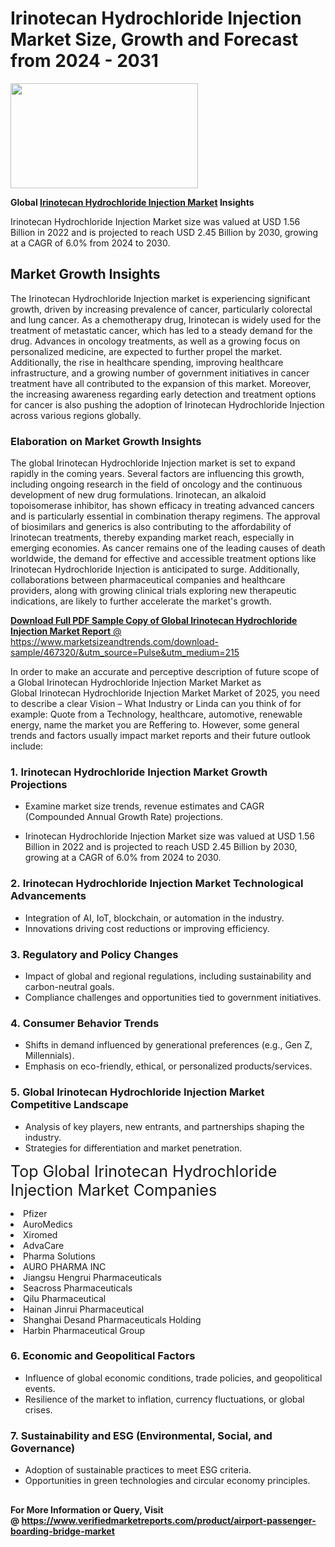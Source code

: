 <H1>Irinotecan Hydrochloride Injection Market Size, Growth and Forecast from 2024 - 2031</H1><img class="aligncenter size-medium wp-image-584254" src="https://thirdeyenews.in/wp-content/uploads/2024/09/Global-Market-Research-300x168.jpeg" alt="" width="300" height="168" /><p><strong>Global&nbsp;<a href="https://www.marketsizeandtrends.com/download-sample/467320/&amp;utm_source=Pulse&amp;utm_medium=215">Irinotecan Hydrochloride Injection Market</a> Insights</strong></p><p>Irinotecan Hydrochloride Injection Market size was valued at USD 1.56 Billion in 2022 and is projected to reach USD 2.45 Billion by 2030, growing at a CAGR of 6.0% from 2024 to 2030.</p><p><h2>Market Growth Insights</h2> <p>The Irinotecan Hydrochloride Injection market is experiencing significant growth, driven by increasing prevalence of cancer, particularly colorectal and lung cancer. As a chemotherapy drug, Irinotecan is widely used for the treatment of metastatic cancer, which has led to a steady demand for the drug. Advances in oncology treatments, as well as a growing focus on personalized medicine, are expected to further propel the market. Additionally, the rise in healthcare spending, improving healthcare infrastructure, and a growing number of government initiatives in cancer treatment have all contributed to the expansion of this market. Moreover, the increasing awareness regarding early detection and treatment options for cancer is also pushing the adoption of Irinotecan Hydrochloride Injection across various regions globally.</p> <p><a href="#"></a></p> <h3>Elaboration on Market Growth Insights</h3> <p>The global Irinotecan Hydrochloride Injection market is set to expand rapidly in the coming years. Several factors are influencing this growth, including ongoing research in the field of oncology and the continuous development of new drug formulations. Irinotecan, an alkaloid topoisomerase inhibitor, has shown efficacy in treating advanced cancers and is particularly essential in combination therapy regimens. The approval of biosimilars and generics is also contributing to the affordability of Irinotecan treatments, thereby expanding market reach, especially in emerging economies. As cancer remains one of the leading causes of death worldwide, the demand for effective and accessible treatment options like Irinotecan Hydrochloride Injection is anticipated to surge. Additionally, collaborations between pharmaceutical companies and healthcare providers, along with growing clinical trials exploring new therapeutic indications, are likely to further accelerate the market's growth.</p> <p><a href="#"></p><p><span class=""><strong>Download Full PDF Sample Copy of Global Irinotecan Hydrochloride Injection Market Report</strong> @ <a href="https://www.marketsizeandtrends.com/download-sample/467320/&amp;utm_source=Pulse&amp;utm_medium=215" target="_blank">https://www.marketsizeandtrends.com/download-sample/467320/&amp;utm_source=Pulse&amp;utm_medium=215</a></span></p><p>In order to make an accurate and perceptive description of future scope of a Global&nbsp;Irinotecan Hydrochloride Injection Market Market as Global&nbsp;Irinotecan Hydrochloride Injection Market Market of 2025, you need to describe a clear Vision &ndash; What Industry or Linda can you think of for example: Quote from a Technology, healthcare, automotive, renewable energy, name the market you are Reffering to. However, some general trends and factors usually impact market reports and their future outlook include:</p><h3>1.&nbsp;<strong>Irinotecan Hydrochloride Injection Market Growth Projections</strong></h3><ul><li>Examine market size trends, revenue estimates and CAGR (Compounded Annual Growth Rate) projections.</li><li><p>Irinotecan Hydrochloride Injection Market size was valued at USD 1.56 Billion in 2022 and is projected to reach USD 2.45 Billion by 2030, growing at a CAGR of 6.0% from 2024 to 2030.</p></li></ul><h3>2.&nbsp;<strong>Irinotecan Hydrochloride Injection Market Technological Advancements</strong></h3><ul><li>Integration of AI, IoT, blockchain, or automation in the industry.</li><li>Innovations driving cost reductions or improving efficiency.</li></ul><h3>3.&nbsp;<strong>Regulatory and Policy Changes</strong></h3><ul><li>Impact of global and regional regulations, including sustainability and carbon-neutral goals.</li><li>Compliance challenges and opportunities tied to government initiatives.</li></ul><h3>4.&nbsp;<strong>Consumer Behavior Trends</strong></h3><ul><li>Shifts in demand influenced by generational preferences (e.g., Gen Z, Millennials).</li><li>Emphasis on eco-friendly, ethical, or personalized products/services.</li></ul><h3>5.&nbsp;<strong>Global Irinotecan Hydrochloride Injection Market Competitive Landscape</strong></h3><ul><li>Analysis of key players, new entrants, and partnerships shaping the industry.</li><li>Strategies for differentiation and market penetration.</li></ul><p data-pm-slice="1 1 []"><span style="color: inherit; font-family: inherit; font-size: 25px;">Top Global Irinotecan Hydrochloride Injection Market Companies</span></p><div class="" data-test-id=""><p><li>Pfizer</li><li> AuroMedics</li><li> Xiromed</li><li> AdvaCare</li><li> Pharma Solutions</li><li> AURO PHARMA INC</li><li> Jiangsu Hengrui Pharmaceuticals</li><li> Seacross Pharmaceuticals</li><li> Qilu Pharmaceutical</li><li> Hainan Jinrui Pharmaceutical</li><li> Shanghai Desand Pharmaceuticals Holding</li><li> Harbin Pharmaceutical Group</li></p></div><h3>6.&nbsp;<strong>Economic and Geopolitical Factors</strong></h3><ul><li>Influence of global economic conditions, trade policies, and geopolitical events.</li><li>Resilience of the market to inflation, currency fluctuations, or global crises.</li></ul><h3>7.&nbsp;<strong>Sustainability and ESG (Environmental, Social, and Governance)</strong></h3><ul><li>Adoption of sustainable practices to meet ESG criteria.</li><li>Opportunities in green technologies and circular economy principles.</li></ul><h2><strong style="font-size: 14px;">For More Information or Query, Visit @&nbsp;</strong><a style="background-color: #ffffff; font-size: 14px;" href="https://www.marketsizeandtrends.com/report/irinotecan-hydrochloride-injection-market/" target="_blank">https://www.verifiedmarketreports.com/product/airport-passenger-boarding-bridge-market</a></h2>
